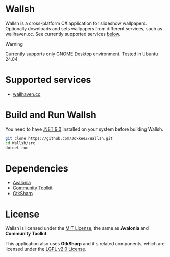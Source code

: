 # Wallsh
Wallsh is a cross-platform C# application for slideshow wallpapers. Optionally downloads and sets wallpapers from different services, such as wallhaven.cc. See currently supported services [below](#supported-services).

> [!WARNING]
> Currently supports only GNOME Desktop environment. Tested in Ubuntu 24.04.

# Supported services
- [wallhaven.cc](https://wallhaven.cc)

# Build and Run Wallsh
You need to have [.NET 9.0](https://dotnet.microsoft.com/en-us/download) installed on your system before building Wallsh.
```sh
git clone https://github.com/JokkeeZ/Wallsh.git
cd Wallsh/src
dotnet run
```

# Dependencies
- [Avalonia](https://github.com/AvaloniaUI/Avalonia)
- [Community Toolkit](https://github.com/CommunityToolkit/dotnet)
- [GtkSharp](https://github.com/GtkSharp/GtkSharp)

# License
Wallsh is licensed under the [MIT License](https://github.com/JokkeeZ/Wallsh/blob/master/LICENSE), the same as **Avalonia** and **Community Toolkit**.

This application also uses **GtkSharp** and it's related components, which are licensed under the [LGPL v2.0 License](https://github.com/GtkSharp/GtkSharp/blob/develop/LICENSE).
